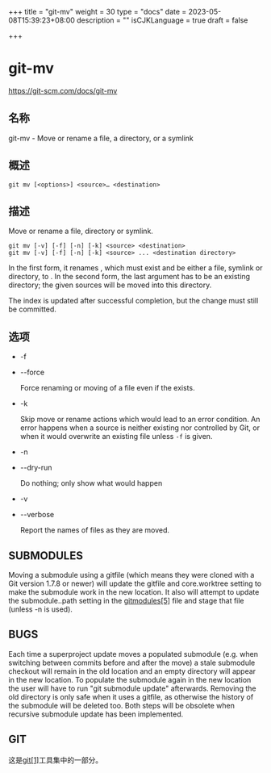 +++
title = "git-mv"
weight = 30
type = "docs"
date = 2023-05-08T15:39:23+08:00
description = ""
isCJKLanguage = true
draft = false

+++

# git-mv

https://git-scm.com/docs/git-mv

## 名称

git-mv - Move or rename a file, a directory, or a symlink

## 概述

```
git mv [<options>] <source>… <destination>
```

## 描述

Move or rename a file, directory or symlink.

```
git mv [-v] [-f] [-n] [-k] <source> <destination>
git mv [-v] [-f] [-n] [-k] <source> ... <destination directory>
```

In the first form, it renames <source>, which must exist and be either a file, symlink or directory, to <destination>. In the second form, the last argument has to be an existing directory; the given sources will be moved into this directory.

The index is updated after successful completion, but the change must still be committed.

## 选项

- -f

- --force

  Force renaming or moving of a file even if the <destination> exists.

- -k

  Skip move or rename actions which would lead to an error condition. An error happens when a source is neither existing nor controlled by Git, or when it would overwrite an existing file unless `-f` is given.

- -n

- --dry-run

  Do nothing; only show what would happen

- -v

- --verbose

  Report the names of files as they are moved.

## SUBMODULES

Moving a submodule using a gitfile (which means they were cloned with a Git version 1.7.8 or newer) will update the gitfile and core.worktree setting to make the submodule work in the new location. It also will attempt to update the submodule.<name>.path setting in the [gitmodules[5]](../../5/gitmodules) file and stage that file (unless -n is used).

## BUGS

Each time a superproject update moves a populated submodule (e.g. when switching between commits before and after the move) a stale submodule checkout will remain in the old location and an empty directory will appear in the new location. To populate the submodule again in the new location the user will have to run "git submodule update" afterwards. Removing the old directory is only safe when it uses a gitfile, as otherwise the history of the submodule will be deleted too. Both steps will be obsolete when recursive submodule update has been implemented.

## GIT

  这是[git[1]](../../Git)工具集中的一部分。